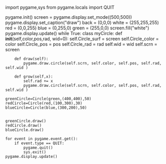 import pygame,sys
from pygame.locals import QUIT

pygame.init()
screen = pygame.display.set_mode((500,500))
pygame.display.set_caption("draw")
back = (0,0,0)
white = (255,255,255)
red = (0,0,255)
blue = (0,255,0)
green = (255,0,0)
screen.fill("white")
pygame.display.update()
while True:
    class myCircle:
        def __init__(self,color,pos,rad, wid=0):
            self.Circle_surf = screen
            self.Circle_color = color
            self.Circle_pos = pos
            self.Circle_rad = rad
            self.wid = wid
            self.scrn = screen

        def draw(self):
            pygame.draw.circle(self.scrn, self.color, self.pos, self.rad, self.wid )

        def grow(self,x):
            self.rad += x
            pygame.draw.circle(self.scrn, self.color, self.pos, self.rad, self.wid )
    
    greenCircle=Circle(green,(400,400),50)
    redCircle=Circle(red,(100,300),30)
    blueCircle=Circle(blue,(300,200),50)

    
    greenCircle.draw()
    redCircle.draw()
    blueCircle.draw()

    for event in pygame.event.get():
        if event.type == QUIT:
            pygame.quit()
            sys.exit()
    pygame.display.update()
